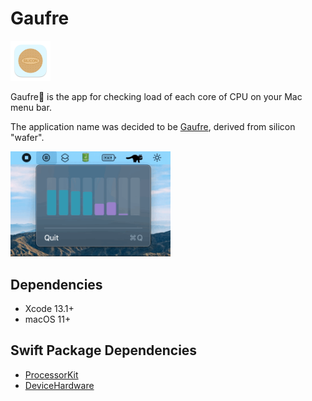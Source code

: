 # Gaufre

<p aline="center">
    <img src="materials/gaufre-icon.png" height=64 />
</p>

Gaufre🧇 is the app for checking load of each core of CPU on your Mac menu bar.

The application name was decided to be [Gaufre](https://www.kobe-fugetsudo.co.jp/sweets/gaufres.html), derived from silicon "wafer".

<img src="materials/gaufre.gif" width=256 />

## Dependencies

- Xcode 13.1+
- macOS 11+

## Swift Package Dependencies

- [ProcessorKit](https://github.com/Shakshi3104/ProcessorKit)
- [DeviceHardware](https://github.com/Shakshi3104/DeviceHardware)
